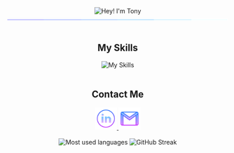 <div align="center">
  <div>
    <img src="https://readme-typing-svg.demolab.com?font=Operator+Mono&size=37&pause=1000&center=true&vCenter=true&width=600&lines=Hey%2C+I'm+Tony! 👋;Welcome+to+my+Profile! 🌟" alt="Hey! I'm Tony">
    <img src="./assets/line.gif">
  </div>
<br>
  <div>
    <h2>My Skills</h2>
    <img src="https://skillicons.dev/icons?i=react,express,sequelize,postgres,nodejs,postman,js,tailwind,materialui,git,html,css,python" alt="My Skills" />
  </div>
<br>
 <div>
    <h2>Contact Me</h2>
    <a href="https://www.linkedin.com/in/tony-a-630605251/">
      <img alt="linkedin logo" height="50" width="50" src="./assets/linkedin.png"/>
    </a>
    <a href="mailto:tony.devopsuk@gmail.com">
      <img alt="gmail logo" height="50" width="50" src="assets/gmail.png" />
    </a>
  </div>

  <br/>
  <img src="https://github-readme-stats2-olive.vercel.app/api/top-langs/?username=tony-devops&langs_count=6&card_width=500&bg_color=000000&text_color=0079fa&hide_border=true&layout=compact" alt="Most used languages">

  <img src="https://streak-stats.demolab.com/?user=tony-devops&theme=highcontrast" alt="GitHub Streak">
</div>
